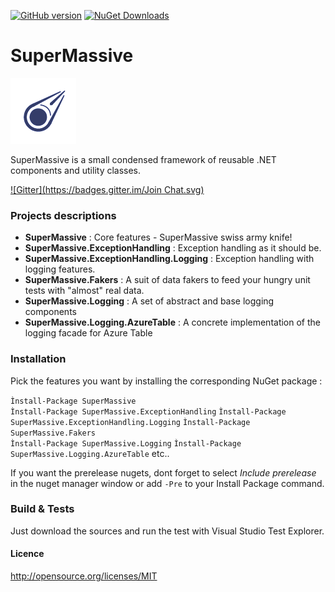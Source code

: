 [![GitHub version](https://badge.fury.io/gh/PulsarBlow%2Fsupermassive.svg)](https://github.com/PulsarBlow/SuperMassive/releases/latest) [![NuGet Downloads](https://img.shields.io/nuget/dt/SuperMassive.svg)](https://www.nuget.org/packages/supermassive)

# SuperMassive

![SuperMassive Logo](https://github.com/PulsarBlow/SuperMassive/blob/master/supermassive.png)

SuperMassive is a small condensed framework of reusable .NET components and utility classes.

[![Gitter](https://badges.gitter.im/Join Chat.svg)](https://gitter.im/PulsarBlow/SuperMassive?utm_source=badge&utm_medium=badge&utm_campaign=pr-badge&utm_content=badge)

### Projects descriptions

* **SuperMassive** : Core features - SuperMassive swiss army knife!
* **SuperMassive.ExceptionHandling** : Exception handling as it should be. 
* **SuperMassive.ExceptionHandling.Logging** : Exception handling with logging features.
* **SuperMassive.Fakers** : A suit of data fakers to feed your hungry unit tests with "almost" real data.
* **SuperMassive.Logging** : A set of abstract and base logging components
* **SuperMassive.Logging.AzureTable** : A concrete implementation of the logging facade for Azure Table


### Installation

Pick the features you want by installing the corresponding NuGet package :


```Ìnstall-Package SuperMassive```  
```Ìnstall-Package SuperMassive.ExceptionHandling```
```Ìnstall-Package SuperMassive.ExceptionHandling.Logging```
```Ìnstall-Package SuperMassive.Fakers```  
```Ìnstall-Package SuperMassive.Logging``` 
```Ìnstall-Package SuperMassive.Logging.AzureTable``` 
etc..

If you want the prerelease nugets, dont forget to select *Include prerelease* in the nuget manager window or add ```-Pre``` to your Install Package command.

### Build & Tests

Just download the sources and run the test with Visual Studio Test Explorer.


#### Licence

http://opensource.org/licenses/MIT
